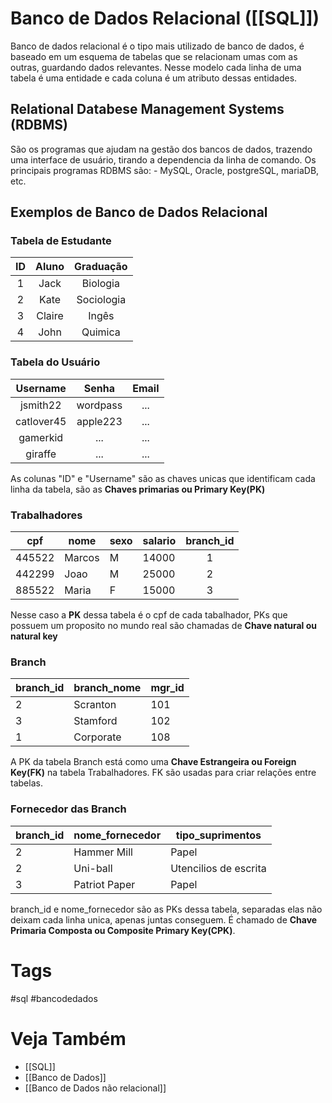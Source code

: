 # Banco de Dados Relacional ([[SQL]])
Banco de dados relacional é o tipo mais utilizado de banco de dados, é baseado em um esquema de tabelas que se relacionam umas com as outras, guardando dados relevantes.
Nesse modelo cada linha de uma tabela é uma entidade e cada coluna é um atributo dessas entidades.

## Relational Databese Management Systems (RDBMS)
São os programas que ajudam na gestão dos bancos de dados, trazendo uma interface de usuário, tirando a dependencia da linha de comando. 
Os principais programas RDBMS são:
	- MySQL, Oracle, postgreSQL, mariaDB, etc.
	
## Exemplos de Banco de Dados Relacional
### Tabela de Estudante

| ID  | Aluno  | Graduação  |
|:---:|:------:|:----------:|
|  1  |  Jack  |  Biologia  |
|  2  |  Kate  | Sociologia |
|  3  | Claire |   Ingês    |
|  4  |  John  |  Quimica   |

### Tabela do Usuário
|  Username  |  Senha   | Email |
|:----------:|:--------:|:-----:|
|  jsmith22  | wordpass |  ...  |
| catlover45 | apple223 |  ...  |
|  gamerkid  |   ...    |  ...  |
|  giraffe   |   ...    |  ...  |

As colunas "ID" e "Username" são as chaves unicas que identificam cada linha da tabela, são as **Chaves primarias ou Primary Key(PK)**

### Trabalhadores
| cpf    | nome   | sexo | salario | branch_id |
| ------ | ------ | ---- | ------- |:---------:|
| 445522 | Marcos | M    | 14000   |     1     |
| 442299 | Joao   | M    | 25000   |     2     |
| 885522 | Maria  | F    | 15000   |     3     |

Nesse caso a **PK** dessa tabela é o cpf de cada tabalhador, PKs que possuem um proposito no mundo real são chamadas de **Chave natural ou natural key**

### Branch
| branch_id | branch_nome | mgr_id |
| --------- | ----------- | ------ |
| 2         | Scranton    | 101    |
| 3         | Stamford    | 102    |
| 1         | Corporate   | 108    | 

A PK da tabela Branch está como uma **Chave Estrangeira ou Foreign Key(FK)** na tabela Trabalhadores.
FK são usadas para criar relações entre tabelas.

### Fornecedor das Branch
| branch_id | nome_fornecedor | tipo_suprimentos      |
| --------- | --------------- | --------------------- |
| 2         | Hammer Mill     | Papel                 |
| 2         | Uni-ball        | Utencilios de escrita |
| 3         | Patriot Paper   | Papel                 | 

branch_id e nome_fornecedor são as PKs dessa tabela, separadas elas não deixam cada linha unica, apenas juntas conseguem. É chamado de **Chave Primaria Composta ou Composite Primary Key(CPK)**.

# Tags
#sql #bancodedados 
# Veja Também
- [[SQL]]
- [[Banco de Dados]]
- [[Banco de Dados não relacional]]